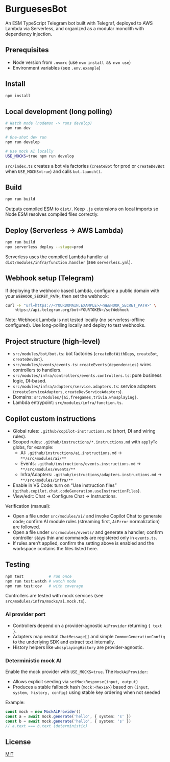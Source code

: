 # BurguesesBot

An ESM TypeScript Telegram bot built with Telegraf, deployed to AWS Lambda via Serverless, and organized as a modular monolith with dependency injection.

## Prerequisites
- Node version from `.nvmrc` (use `nvm install && nvm use`)
- Environment variables (see `.env.example`)

## Install

```bash
npm install
```

## Local development (long polling)

```bash
# Watch mode (nodemon -> runs develop)
npm run dev

# One-shot dev run
npm run develop

# Use mock AI locally
USE_MOCKS=true npm run develop
```

`src/index.ts` creates a bot via factories (`createBot` for prod or `createDevBot` when `USE_MOCKS=true`) and calls `bot.launch()`.

## Build

```bash
npm run build
```

Outputs compiled ESM to `dist/`. Keep `.js` extensions on local imports so Node ESM resolves compiled files correctly.

## Deploy (Serverless → AWS Lambda)

```bash
npm run build
npx serverless deploy --stage=prod
```

Serverless uses the compiled Lambda handler at `dist/modules/infra/function.handler` (see `serverless.yml`).

## Webhook setup (Telegram)

If deploying the webhook-based Lambda, configure a public domain with your `WEBHOOK_SECRET_PATH`, then set the webhook:

```bash
curl -F "url=https://<YOURDOMAIN.EXAMPLE>/<WEBHOOK_SECRET_PATH>" \
	https://api.telegram.org/bot<YOURTOKEN>/setWebhook
```

Note: Webhook Lambda is not tested locally (no serverless-offline configured). Use long-polling locally and deploy to test webhooks.

## Project structure (high-level)
- `src/modules/bot/bot.ts`: bot factories (`createBotWithDeps`, `createBot`, `createDevBot`).
- `src/modules/events/events.ts`: `createEvents(dependencies)` wires controllers to handlers.
- `src/modules/infra/controllers/events.controllers.ts`: pure business logic, DI-based.
- `src/modules/infra/adapters/service.adapters.ts`: service adapters (`createServiceAdapters`, `createDevServiceAdapters`).
- Domains: `src/modules/{ai,freegames,trivia,whosplaying}`.
- Lambda entrypoint: `src/modules/infra/function.ts`.

## Copilot custom instructions

- Global rules: `.github/copilot-instructions.md` (short, DI and wiring rules).
- Scoped rules: `.github/instructions/*.instructions.md` with `applyTo` globs, for example:
	- AI: `.github/instructions/ai.instructions.md` → `**/src/modules/ai/**`
	- Events: `.github/instructions/events.instructions.md` → `**/src/modules/events/**`
	- Infra/Adapters: `.github/instructions/adapters.instructions.md` → `**/src/modules/infra/**`
- Enable in VS Code: turn on “Use instruction files” (`github.copilot.chat.codeGeneration.useInstructionFiles`).
- View/edit: Chat → Configure Chat → Instructions.

Verification (manual):
- Open a file under `src/modules/ai/` and invoke Copilot Chat to generate code; confirm AI module rules (streaming first, `AiError` normalization) are followed.
- Open a file under `src/modules/events/` and generate a handler; confirm controller stays thin and commands are registered only in `events.ts`.
- If rules aren’t applied, confirm the setting above is enabled and the workspace contains the files listed here.

## Testing

```bash
npm test           # run once
npm run test:watch # watch mode
npm run test:cov   # with coverage
```

Controllers are tested with mock services (see `src/modules/infra/mocks/ai.mock.ts`).

### AI provider port

- Controllers depend on a provider-agnostic `AiProvider` returning `{ text }`.
- Adapters map neutral `ChatMessage[]` and simple `CommonGenerationConfig` to the underlying SDK and extract text internally.
- History helpers like `whosplayingHistory` are provider-agnostic.

### Deterministic mock AI

Enable the mock provider with `USE_MOCKS=true`. The `MockAiProvider`:

- Allows explicit seeding via `setMockResponse(input, output)`
- Produces a stable fallback hash (`mock:<hex16>`) based on `(input, system, history, config)` using stable key ordering when not seeded

Example:

```ts
const mock = new MockAiProvider()
const a = await mock.generate('hello', { system: 's' })
const b = await mock.generate('hello', { system: 's' })
// a.text === b.text (deterministic)
```

## License

[MIT](LICENSE)

